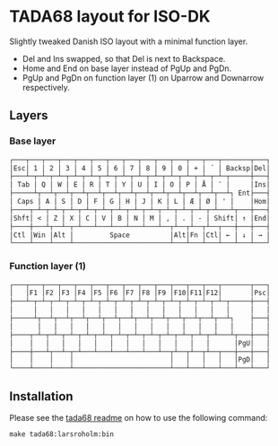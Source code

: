 # TADA68 layout for ISO-DK

Slightly tweaked Danish ISO layout with a minimal function layer.

* Del and Ins swapped, so that Del is next to Backspace.
* Home and End on base layer instead of PgUp and PgDn.
* PgUp and PgDn on function layer (1) on Uparrow and Downarrow respectively.

## Layers

### Base layer

```txt
┌───┬───┬───┬───┬───┬───┬───┬───┬───┬───┬───┬───┬───┬───────┬───┐
│Esc│ 1 │ 2 │ 3 │ 4 │ 5 │ 6 │ 7 │ 8 │ 9 │ 0 │ + │ ´ │ Backsp│Del│
├───┴─┬─┴─┬─┴─┬─┴─┬─┴─┬─┴─┬─┴─┬─┴─┬─┴─┬─┴─┬─┴─┬─┴─┬─┴─┬─────┼───┤
│ Tab │ Q │ W │ E │ R │ T │ Y │ U │ I │ O │ P │ Å │ ¨ │     │Ins│
├─────┴┬──┴┬──┴┬──┴┬──┴┬──┴┬──┴┬──┴┬──┴┬──┴┬──┴┬──┴┬──┴┐ Ent├───┤
│ Caps │ A │ S │ D │ F │ G │ H │ J │ K │ L │ Æ │ Ø │ ' │    │Hom│
├────┬─┴─┬─┴─┬─┴─┬─┴─┬─┴─┬─┴─┬─┴─┬─┴─┬─┴─┬─┴─┬─┴─┬─┴───┴┬───┼───┤
│Shft│ < │ Z │ X │ C │ V │ B │ N │ M │ , │ . │ - │ Shift│ ↑ │End│
├────┼───┴┬──┴─┬─┴───┴───┴───┴───┴───┴──┬┴──┬┴──┬┴──┬───┼───┼───┤
│Ctl │Win │Alt │         Space          │Alt│Fn │Ctl│ ← │ ↓ │ → │
└────┴────┴────┴────────────────────────┴───┴───┴───┴───┴───┴───┘
```

### Function layer (1)

```txt
┌───┬───┬───┬───┬───┬───┬───┬───┬───┬───┬───┬───┬───┬───────┬───┐
│   │F1 │F2 │F3 │F4 │F5 │F6 │F7 │F8 │F9 │F10│F11│F12│       │Psc│
├───┴─┬─┴─┬─┴─┬─┴─┬─┴─┬─┴─┬─┴─┬─┴─┬─┴─┬─┴─┬─┴─┬─┴─┬─┴─┬─────┼───┤
│     │   │   │   │   │   │   │   │   │   │   │   │   │     │   │
├─────┴┬──┴┬──┴┬──┴┬──┴┬──┴┬──┴┬──┴┬──┴┬──┴┬──┴┬──┴┬──┴┐    ├───┤
│      │   │   │   │   │   │   │   │   │   │   │   │   │    │   │
├────┬─┴─┬─┴─┬─┴─┬─┴─┬─┴─┬─┴─┬─┴─┬─┴─┬─┴─┬─┴─┬─┴─┬─┴───┴┬───┼───┤
│    │   │   │   │   │   │   │   │   │   │   │   │      │PgU│   │
├────┼───┴┬──┴─┬─┴───┴───┴───┴───┴───┴──┬┴──┬┴──┬┴──┬───┼───┼───┤
│    │    │    │                        │   │   │   │   │PgD│   │
└────┴────┴────┴────────────────────────┴───┴───┴───┴───┴───┴───┘
```

## Installation

Please see the [tada68 readme](../../readme.md) on how to use the following command:

```
make tada68:larsroholm:bin
```
